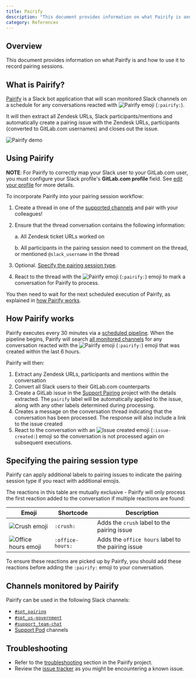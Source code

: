 ```yaml
---
title: Pairify
description: "This document provides information on what Pairify is and how to use it to record pairing sessions."
category: References
---
```


## Overview

This document provides information on what Pairify is and how to use it to record pairing sessions.

## What is Pairify?

[Pairify](https://gitlab.com/gitlab-com/support/toolbox/pairify) is a Slack bot application that will scan monitored Slack channels on a schedule for any conversations reacted with ![Pairify emoji](../assets/pairify.png "Pairify emoji") (`:pairify:`).

It will then extract all Zendesk URLs, Slack participants/mentions and automatically create a pairing issue with the Zendesk URLs,
participants (converted to GitLab.com usernames) and closes out the issue.

![Pairify demo](../assets/pairify_demo.gif)

## Using Pairify

**NOTE**: For Pairify to correctly map your Slack user to your GitLab.com user, you must configure your Slack profile's **GitLab.com profile** field. See [edit your profile](https://slack.com/intl/en-gb/help/articles/204092246-Edit-your-profile) for more details.

To incorporate Pairify into your pairing session workflow:

1. Create a thread in one of the [supported channels](#channels-monitored-by-pairify) and pair with your colleagues!

1. Ensure that the thread conversation contains the following information:

   a. All Zendesk ticket URLs worked on

   b. All participants in the pairing session need to comment on the thread, or mentioned `@slack_username` in the thread

1. Optional. [Specify the pairing session type](#specifying-the-pairing-session-type).

1. React to the thread with the ![Pairify emoji](../assets/pairify.png "Pairify emoji") (`:pairify:`) emoji to mark a conversation for Pairify to process.

You then need to wait for the next scheduled execution of Pairify, as explained in [how Pairify works](#how-pairify-works).

## How Pairify works

Pairify executes every 30 minutes via a [scheduled pipeline](https://gitlab.com/gitlab-com/support/toolbox/pairify#production). When the pipeline begins, Pairify will search [all monitored channels](#channels-monitored-by-pairify)
for any conversation reacted with the ![Pairify emoji](/support/workflows/assets/pairify.png "Pairify emoji") (`:pairify:`) emoji that was created within the last 6 hours.

Pairify will then:

1. Extract any Zendesk URLs, participants and mentions within the conversation
1. Convert all Slack users to their GitLab.com counterparts
1. Create a GitLab issue in the [Support Pairing](https://gitlab.com/gitlab-com/support/support-pairing) project with the details extracted. The `pairify` label will be automatically applied to the issue, along with any other labels determined during processing.
1. Creates a message on the conversation thread indicating that the conversation has been processed. The response will also include a link to the issue created
1. React to the conversation with an ![Issue created emoji](../assets/pairify_issue-created.png "Issue created emoji") (`:issue-created:`) emoji so the conversation is not processed again on subsequent executions.

## Specifying the pairing session type

Pairify can apply additional labels to pairing issues to indicate the pairing session type if you react with additional emojis.

The reactions in this table are mutually exclusive - Pairify will only process the first reaction added to the conversation if multiple reactions are found:

| Emoji                                                                           | Shortcode        | Description                                           |
|---------------------------------------------------------------------------------|------------------|-------------------------------------------------------|
| ![Crush emoji](../assets/pairify_crush.png "Crush emoji")                       | `:crush:`        | Adds the `crush` label to the pairing issue           |
| ![Office hours emoji](../assets/pairify_office-hours.png "Office hours emoji")  | `:office-hours:` | Adds the `office hours` label to the pairing issue    |

To ensure these reactions are picked up by Pairify, you should add these reactions before adding the `:pairify:` emoji to your conversation.

## Channels monitored by Pairify

Pairify can be used in the following Slack channels:

- [`#spt_pairing`](https://gitlab.enterprise.slack.com/archives/C03UW0HPBGD)
- [`#spt_us-government`](https://gitlab.enterprise.slack.com/archives/C03RTN3JEJ2)
- [`#support_team-chat`](https://gitlab.enterprise.slack.com/archives/CCBJYEWAW)
- [Support Pod](https://gitlab.com/gitlab-com/support/support-pods) channels

## Troubleshooting

- Refer to the [troubleshooting](https://gitlab.com/gitlab-com/support/toolbox/pairify#troubleshooting) section in the Pairify project.
- Review the [issue tracker](https://gitlab.com/gitlab-com/support/toolbox/pairify/-/issues) as you might be encountering a known issue.

